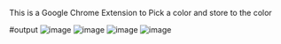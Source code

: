 
This is a Google Chrome Extension to Pick a color and store to the color

#output
![image](https://user-images.githubusercontent.com/102310770/178105069-5e7f0ac5-65ac-499b-a6d1-4b2f94857a86.png)
![image](https://user-images.githubusercontent.com/102310770/178105151-1127354f-53e5-4f1f-8460-2171d5063754.png)
![image](https://user-images.githubusercontent.com/102310770/178105191-892cc53f-694b-4f38-ae5f-78fae0f8837b.png)
![image](https://user-images.githubusercontent.com/102310770/178105220-b7c0f7f6-8a3d-4165-af24-a9e919786063.png)
